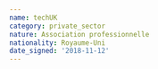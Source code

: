 ```yaml
---
name: techUK
category: private_sector
nature: Association professionnelle 
nationality: Royaume-Uni
date_signed: '2018-11-12'
---
```

    
